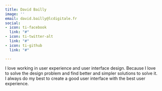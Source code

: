 ```yaml
---
title: David Bailly
image: ''
email: david.bailly@lcdigitale.fr
social:
- icon: ti-facebook
  link: "#"
- icon: ti-twitter-alt
  link: "#"
- icon: ti-github
  link: "#"

---
```

I love working in user experience and user interface design. Because I love to solve the design problem and find better and simpler solutions to solve it. I always do my best to create a good user interface with the best user experience.